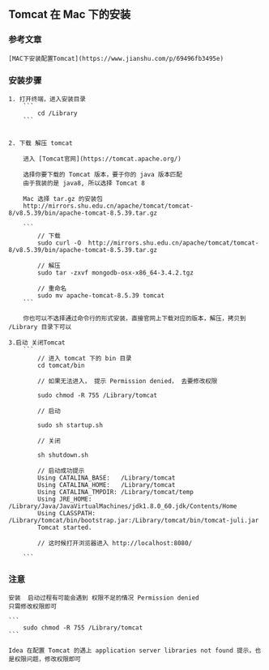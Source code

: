 ## Tomcat 在 Mac 下的安装

### 参考文章
    [MAC下安装配置Tomcat](https://www.jianshu.com/p/69496fb3495e)

### 安装步骤


    1. 打开终端，进入安装目录
        ```
            cd /Library
        ```


    2. 下载 解压 tomcat

        进入 [Tomcat官网](https://tomcat.apache.org/)

        选择你要下载的 Tomcat 版本，要于你的 java 版本匹配
        由于我装的是 java8, 所以选择 Tomcat 8

        Mac 选择 tar.gz 的安装包
        http://mirrors.shu.edu.cn/apache/tomcat/tomcat-8/v8.5.39/bin/apache-tomcat-8.5.39.tar.gz

        ```
            // 下载
            sudo curl -O  http://mirrors.shu.edu.cn/apache/tomcat/tomcat-8/v8.5.39/bin/apache-tomcat-8.5.39.tar.gz

            // 解压
            sudo tar -zxvf mongodb-osx-x86_64-3.4.2.tgz

            // 重命名
            sudo mv apache-tomcat-8.5.39 tomcat
        ```

        你也可以不选择通过命令行的形式安装，直接官网上下载对应的版本，解压，拷贝到 /Library 目录下可以

    3.启动 关闭Tomcat
        ```
            // 进入 tomcat 下的 bin 目录
            cd tomcat/bin

            // 如果无法进入， 提示 Permission denied， 去要修改权限

            sudo chmod -R 755 /Library/tomcat

            // 启动

            sudo sh startup.sh

            // 关闭

            sh shutdown.sh

            // 启动成功提示
            Using CATALINA_BASE:   /Library/tomcat
            Using CATALINA_HOME:   /Library/tomcat
            Using CATALINA_TMPDIR: /Library/tomcat/temp
            Using JRE_HOME:        /Library/Java/JavaVirtualMachines/jdk1.8.0_60.jdk/Contents/Home
            Using CLASSPATH:       /Library/tomcat/bin/bootstrap.jar:/Library/tomcat/bin/tomcat-juli.jar
            Tomcat started.

            // 这时候打开浏览器进入 http://localhost:8080/

        ```


### 注意
    安装  启动过程有可能会遇到 权限不足的情况 Permission denied
    只需修改权限即可

    ```
        sudo chmod -R 755 /Library/tomcat
    ```

    Idea 在配置 Tomcat 的遇上 application server libraries not found 提示，也是权限问题，修改权限即可

